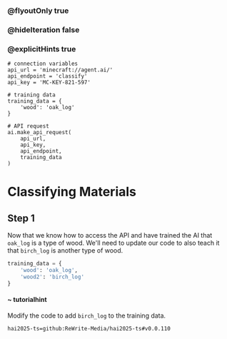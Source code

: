 ### @flyoutOnly true
### @hideIteration false
### @explicitHints true

```python-template
# connection variables
api_url = 'minecraft://agent.ai/'
api_endpoint = 'classify'
api_key = 'MC-KEY-821-597'
 
# training data
training_data = {
    'wood': 'oak_log'
}
 
# API request
ai.make_api_request(
    api_url,
    api_key,
    api_endpoint,
    training_data
)

```

# Classifying Materials

## Step 1
Now that we know how to access the API and have trained the AI that `oak_log` is a type of wood. We'll need to update our code to also teach it that `birch_log` is another type of wood.

```python
training_data = {
    'wood': 'oak_log',
    'wood2': 'birch_log'
}
```
#### ~ tutorialhint 
Modify the code to add `birch_log` to the training data.


```package
hai2025-ts=github:ReWrite-Media/hai2025-ts#v0.0.110
```
